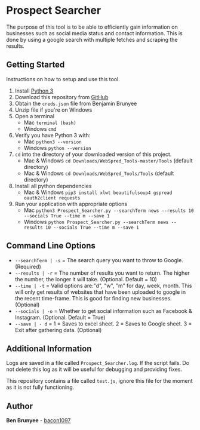 # Prospect Searcher
The purpose of this tool is to be able to efficiently gain information on businesses such as social media status
and contact information. This is done by using a google search with multiple fetches and scraping the results.

## Getting Started
Instructions on how to setup and use this tool.

1. Install [Python 3](https://www.python.org/downloads/)
1. Download this repository from [GitHub](https://github.com/bacon1097/WebSpred_Tools)
1. Obtain the ```creds.json``` file from Benjamin Brunyee
1. Unzip file if you're on Windows
1. Open a terminal
    * Mac ```terminal (bash)```
    * Windows ```cmd```
1. Verify you have Python 3 with:
    * Mac ```python3 --version```
    * Windows ```python --version```
1. ```cd``` into the directory of your downloaded version of this project.
    * Mac & Windows ```cd Downloads/WebSpred_Tools-master/Tools``` (default directory)
    * Mac & Windows ```cd Downloads/WebSpred_Tools/Tools``` (default directory)
1. Install all python dependencies
    * Mac & Windows ```pip3 install xlwt beautifulsoup4 gspread oauth2client requests```
1. Run your application with appropriate options
    * Mac ```python3 Prospect_Searcher.py --searchTerm news --results 10 --socials True --time m --save 1```
    * Windows ```python Prospect_Searcher.py --searchTerm news --results 10 --socials True --time m --save 1```

## Command Line Options
* ```--searchTerm | -s``` = The search query you want to throw to Google. (Required)
* ```--results | -r``` = The number of results you want to return. The higher the number, the longer it will take. (Optional. Default = 10)
* ```--time | -t``` = Valid options are:"d", "w", "m" for day, week, month. This will only get results of websites
that have been uploaded to google in the recent time-frame. This is good for finding new businesses. (Optional)
* ```--socials | -o``` = Whether to get social information such as Facebook & Instagram. (Optional. Default = True)
* ```--save | - d``` = 1 = Saves to excel sheet. 2 = Saves to Google sheet. 3 = Exit after gathering data. (Optional)

## Additional Information
Logs are saved in a file called ```Prospect_Searcher.log```. If the script fails. Do not delete this log as it will
be useful for debugging and providing fixes.

This repository contains a file called ```test.js```, ignore this file for the moment as it is not fully
functioning.

## Author
**Ben Brunyee** - [bacon1097](https://github.com/bacon1097)
